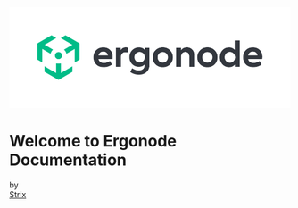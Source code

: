 
![logo](_images/logo.png)

# Welcome to Ergonode Documentation

by 
<br>[Strix](https://www.strix.net/)
